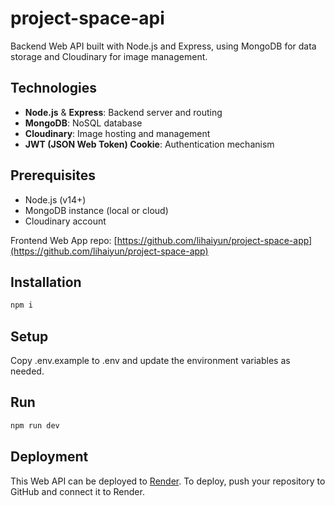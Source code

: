 # project-space-api

Backend Web API built with Node.js and Express, using MongoDB for data storage and Cloudinary for image management.

## Technologies

- **Node.js** & **Express**: Backend server and routing
- **MongoDB**: NoSQL database
- **Cloudinary**: Image hosting and management
- **JWT (JSON Web Token) Cookie**: Authentication mechanism

## Prerequisites

- Node.js (v14+)
- MongoDB instance (local or cloud)
- Cloudinary account

Frontend Web App repo: [https://github.com/lihaiyun/project-space-app](https://github.com/lihaiyun/project-space-app)

## Installation

```bash
npm i
```

## Setup
Copy .env.example to .env and update the environment variables as needed.

## Run

```bash
npm run dev
```

## Deployment
This Web API can be deployed to [Render](https://render.com/).
To deploy, push your repository to GitHub and connect it to Render.
